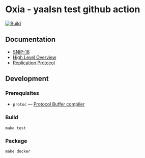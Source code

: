 # Oxia - yaalsn test github action

[![Build](https://github.com/streamnative/oxia/actions/workflows/pr_build_and_test.yaml/badge.svg)](https://github.com/streamnative/oxia/actions/workflows/pr_build_and_test.yaml)

## Documentation
* [SNIP-18][snip]
* [High Level Overview][overview]
* [Replication Protocol][rep]

## Development

### Prerequisites
* `protoc` — [Protocol Buffer compiler][protoc]

### Build
```shell
make test
```

### Package
```shell
make docker
```

[snip]: https://streamnative.slab.com/public/posts/snip-18-scalable-metadata-service-03fw44kd
[overview]: docs/Scalable%20Metadata%20Service.md
[rep]: tlaplus/REPLICATION_PROTOCOL.md
[protoc]: https://github.com/protocolbuffers/protobuf#protocol-compiler-installation
[grpc]: https://grpc.io/docs/languages/go/quickstart/
